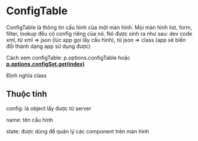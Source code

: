 # ConfigTable

ConfigTable là thông tin cấu hình của một màn hình. Mọi màn hình list, form, filter, lookup đều có config riêng của nó. Nó được sinh ra như sau: dev code xml, từ xml => json (lúc app gọi lấy cấu  hình), từ json => class (app sẽ biến đổi thành dạng app sử dụng được)

Cách xem configTable: p.options.configTable hoặc[ **p.options.configSet.get(index)**](configset.md#phuong-thuc)&#x20;

Định nghĩa class

## Thuộc tính

config: là object lấy được từ server

name: tên cấu hình

state: được dùng để quản lý các component trên màn hình
